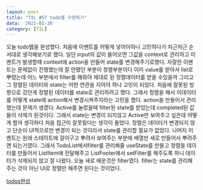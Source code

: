 ```yaml
---
layout: post
title: "TIL #57 todo웹 구현하기"
data: '2021-01-26'
category: [TIL]
---
```


오늘 todo웹을 완성했다. 처음에 이벤트를 어떻게 넣어야하나 고민하다가 차근차근 순서대로 생각해보기로 했다. 일단 input의 값이 들어오면 그값을 context로 관리하고 이벤트가 발생할때 context에 action을 만들어 state를 변경해주기로했다. 자잘한 이벤트는 문제없이 진행했는데 잘 안됐던 부분이 정렬부분이다 이미 value를 받아서 list로 뿌렸는데 어느 부분에서 filter를 해줘야 제대로 된 정렬데이터를 받을 수있을까 그리고 그 정렬된 데이터와 state는 어떤 연관을 지어야 하나 고민이 되었다. 처음에 잘못된 방향으로 갔던게 정렬된 데이터를 state로 관리하려고 했다. 그래서 정렬을 해서 이데이터를 어떻게 state에 action해서 변경시켜주지라는 고민을 했다. action을 만들어서 관리했는데 문제가 생겼다. Active를 눌렀을때 filter된 state를 받았는데 completed된 값들이 삭제가 된것이다. 그래서 state는 변경이 되지않고 Active만 보여주고 싶은데 어떻게 할까 생각하다 처음 접근이 잘못됬다는 생각이 들었다. 정렬은 데이터가 변경되지 않고 단순이 UI적으로만 변경이 되는 것이라서 state를 관리할 필요가 없었다. 나머지 이벤트는 원래 스테이트에 걸어구고 뿌려서 보여주는 부분에 배열만 새로 만들어서 뿌려주면 되는거였다. 그래서 TodoList에서filter를 관리해줄 useState를 만들고 정렬을 데이터를 만들어서 ListItem에 전달해주고 ListFooter에서 setFilter를 해주도록 하니 데이터가 삭제되지 않고 잘 나왔다. 오늘 새로 배운것은 filter였다. filter는 state를 관리해주는 것이 아닌 UI로 정렬만 해주면 된다는 것이었다.

<a href="https://codesandbox.io/s/react-todos-0nvim?file=/src/App.js">todos완성</a>

